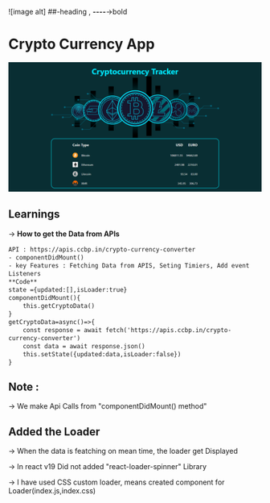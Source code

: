 ![image alt] ##-heading , **----**->bold
# **Crypto Currency App**
![image alt](https://github.com/mukeshvommu318/React_Crypto_Currency_Routing_NXT_CS24/blob/7558c6328c64df73093a9bb3d3e4ac73fb914a8c/Screenshot%20(4).png)

## Learnings
-> **How to get the Data from APIs**

    API : https://apis.ccbp.in/crypto-currency-converter
    - componentDidMount() 
    - key Features : Fetching Data from APIS, Seting Timiers, Add event Listeners
    **Code**
    state ={updated:[],isLoader:true}
    componentDidMount(){
        this.getCryptoData()
    }
    getCryptoData=async()=>{
        const response = await fetch('https://apis.ccbp.in/crypto-currency-converter')
        const data = await response.json()
        this.setState({updated:data,isLoader:false})
    }
        
## Note :
-> We make Api Calls from "componentDidMount() method"

## Added the Loader
-> When the data is featching on mean time, the loader get Displayed

-> In react v19 Did not added  "react-loader-spinner" Library 

-> I have used CSS custom loader, means created component for Loader(index.js,index.css)










